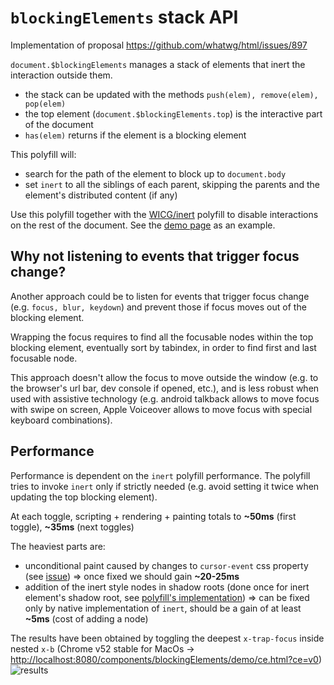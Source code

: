 # `blockingElements` stack API

Implementation of proposal <https://github.com/whatwg/html/issues/897>

`document.$blockingElements` manages a stack of elements that inert the interaction outside them.

- the stack can be updated with the methods `push(elem), remove(elem), pop(elem)`
- the top element (`document.$blockingElements.top`) is the interactive part of the document
- `has(elem)` returns if the element is a blocking element

This polyfill will:

- search for the path of the element to block up to `document.body`
- set `inert` to all the siblings of each parent, skipping the parents and the element's distributed content (if any)

Use this polyfill together with the [WICG/inert](https://github.com/WICG/inert) polyfill to disable interactions on the rest of the document. See the [demo page]() as an example.

## Why not listening to events that trigger focus change?

Another approach could be to listen for events that trigger focus change (e.g. `focus, blur, keydown`) and prevent those if focus moves out of the blocking element.

Wrapping the focus requires to find all the focusable nodes within the top blocking element, eventually sort by tabindex, in order to find first and last focusable node.

This approach doesn't allow the focus to move outside the window (e.g. to the browser's url bar, dev console if opened, etc.), and is less robust when used with assistive technology (e.g. android talkback allows to move focus with swipe on screen, Apple Voiceover allows to move focus with special keyboard combinations).

## Performance

Performance is dependent on the `inert` polyfill performance. The polyfill tries to invoke `inert` only if strictly needed (e.g. avoid setting it twice when updating the top blocking element).

At each toggle, scripting + rendering + painting totals to **~50ms** (first toggle), **~35ms** (next toggles)

The heaviest parts are:

- unconditional paint caused by changes to `cursor-event` css property (see [issue](https://github.com/WICG/inert/issues/21)) => once fixed we should gain **~20-25ms**
- addition of the inert style nodes in shadow roots (done once for inert element's shadow root, see [polyfill's implementation](https://github.com/WICG/inert/blob/master/inert.js#L581)) => can be fixed only by native implementation of `inert`, should be a gain of at least **~5ms** (cost of adding a node)

The results have been obtained by toggling the deepest `x-trap-focus` inside nested `x-b` (Chrome v52 stable for MacOs -> <http://localhost:8080/components/blockingElements/demo/ce.html?ce=v0>) ![results](https://cloud.githubusercontent.com/assets/6173664/17538133/914f365a-5e57-11e6-9b91-1c6b7eb22d57.png)
